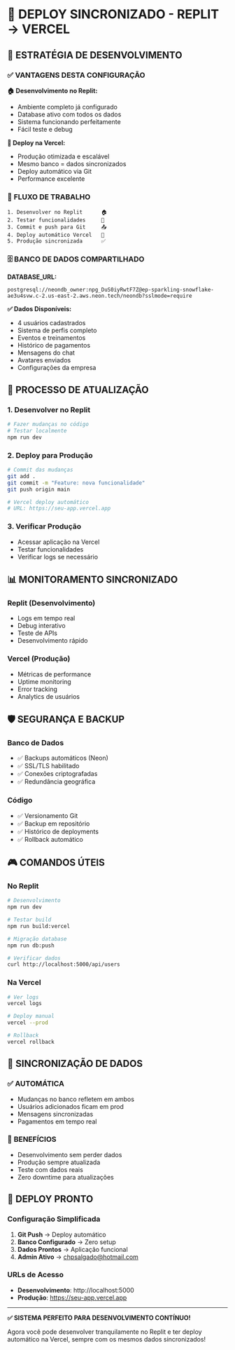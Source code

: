 # 🔄 DEPLOY SINCRONIZADO - REPLIT → VERCEL

## 🎯 ESTRATÉGIA DE DESENVOLVIMENTO

### ✅ **VANTAGENS DESTA CONFIGURAÇÃO**

**🏠 Desenvolvimento no Replit:**
- Ambiente completo já configurado
- Database ativo com todos os dados
- Sistema funcionando perfeitamente
- Fácil teste e debug

**🚀 Deploy na Vercel:**
- Produção otimizada e escalável
- Mesmo banco = dados sincronizados
- Deploy automático via Git
- Performance excelente

### 🔄 **FLUXO DE TRABALHO**

```
1. Desenvolver no Replit      🏠
2. Testar funcionalidades     🧪
3. Commit e push para Git     📤
4. Deploy automático Vercel   🚀
5. Produção sincronizada      ✅
```

### 🗄️ **BANCO DE DADOS COMPARTILHADO**

**DATABASE_URL:**
```
postgresql://neondb_owner:npg_DuS0iyRwtF7Z@ep-sparkling-snowflake-ae3u4svw.c-2.us-east-2.aws.neon.tech/neondb?sslmode=require
```

**✅ Dados Disponíveis:**
- 4 usuários cadastrados
- Sistema de perfis completo
- Eventos e treinamentos
- Histórico de pagamentos
- Mensagens do chat
- Avatares enviados
- Configurações da empresa

## 🔧 **PROCESSO DE ATUALIZAÇÃO**

### 1. Desenvolver no Replit
```bash
# Fazer mudanças no código
# Testar localmente
npm run dev
```

### 2. Deploy para Produção
```bash
# Commit das mudanças
git add .
git commit -m "Feature: nova funcionalidade"
git push origin main

# Vercel deploy automático
# URL: https://seu-app.vercel.app
```

### 3. Verificar Produção
- Acessar aplicação na Vercel
- Testar funcionalidades
- Verificar logs se necessário

## 📊 **MONITORAMENTO SINCRONIZADO**

### Replit (Desenvolvimento)
- Logs em tempo real
- Debug interativo  
- Teste de APIs
- Desenvolvimento rápido

### Vercel (Produção)
- Métricas de performance
- Uptime monitoring
- Error tracking
- Analytics de usuários

## 🛡️ **SEGURANÇA E BACKUP**

### Banco de Dados
- ✅ Backups automáticos (Neon)
- ✅ SSL/TLS habilitado
- ✅ Conexões criptografadas
- ✅ Redundância geográfica

### Código
- ✅ Versionamento Git
- ✅ Backup em repositório
- ✅ Histórico de deployments
- ✅ Rollback automático

## 🎮 **COMANDOS ÚTEIS**

### No Replit
```bash
# Desenvolvimento
npm run dev

# Testar build
npm run build:vercel

# Migração database
npm run db:push

# Verificar dados
curl http://localhost:5000/api/users
```

### Na Vercel
```bash
# Ver logs
vercel logs

# Deploy manual
vercel --prod

# Rollback
vercel rollback
```

## 🔄 **SINCRONIZAÇÃO DE DADOS**

### ✅ **AUTOMÁTICA**
- Mudanças no banco refletem em ambos
- Usuários adicionados ficam em prod
- Mensagens sincronizadas
- Pagamentos em tempo real

### 🎯 **BENEFÍCIOS**
- Desenvolvimento sem perder dados
- Produção sempre atualizada
- Teste com dados reais
- Zero downtime para atualizações

## 🚀 **DEPLOY PRONTO**

### Configuração Simplificada
1. **Git Push** → Deploy automático
2. **Banco Configurado** → Zero setup
3. **Dados Prontos** → Aplicação funcional
4. **Admin Ativo** → chpsalgado@hotmail.com

### URLs de Acesso
- **Desenvolvimento**: http://localhost:5000
- **Produção**: https://seu-app.vercel.app

---

**✅ SISTEMA PERFEITO PARA DESENVOLVIMENTO CONTÍNUO!**

Agora você pode desenvolver tranquilamente no Replit e ter deploy automático na Vercel, sempre com os mesmos dados sincronizados!